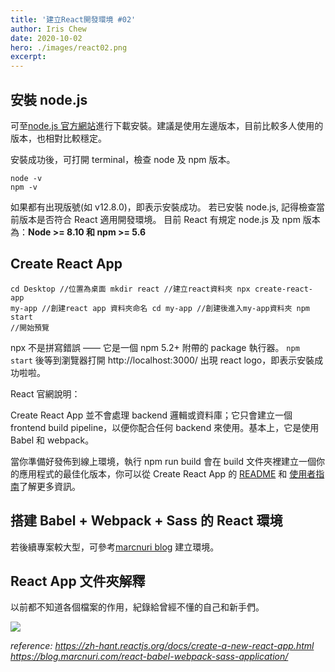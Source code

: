```yaml
---
title: '建立React開發環境 #02'
author: Iris Chew
date: 2020-10-02
hero: ./images/react02.png
excerpt:
---
```


## 安裝 node.js

可至[node.js 官方網站](https://nodejs.org/en/)進行下載安裝。建議是使用左邊版本，目前比較多人使用的版本，也相對比較穩定。

安裝成功後，可打開 terminal，檢查 node 及 npm 版本。

```
node -v
npm -v
```

如果都有出現版號(如 v12.8.0)，即表示安裝成功。
若已安裝 node.js, 記得檢查當前版本是否符合 React 適用開發環境。
目前 React 有規定 node.js 及 npm 版本為：**Node >= 8.10 和 npm >= 5.6**

## Create React App

```html=
cd Desktop //位置為桌面 mkdir react //建立react資料夾 npx create-react-app
my-app //創建react app 資料夾命名 cd my-app //創建後進入my-app資料夾 npm start
//開始預覽
```

npx 不是拼寫錯誤 —— 它是一個 npm 5.2+ 附帶的 package 執行器。
`npm start` 後等到瀏覽器打開 http://localhost:3000/ 出現 react logo，即表示安裝成功啦啦。

React 官網說明：

Create React App 並不會處理 backend 邏輯或資料庫；它只會建立一個 frontend build pipeline，以便你配合任何 backend 來使用。基本上，它是使用 Babel 和 webpack。

當你準備好發佈到線上環境，執行 npm run build 會在 build 文件夾裡建立一個你的應用程式的最佳化版本，你可以從 Create React App 的 [README](https://github.com/facebook/create-react-app#create-react-app--) 和 [使用者指南](https://create-react-app.dev/)了解更多資訊。

## 搭建 Babel + Webpack + Sass 的 React 環境

若後續專案較大型，可參考[marcnuri blog](https://blog.marcnuri.com/react-babel-webpack-sass-application/) 建立環境。

## React App 文件夾解釋

以前都不知道各個檔案的作用，紀錄給曾經不懂的自己和新手們。

![](https://i.imgur.com/qfYn5uu.jpg)

_reference:
https://zh-hant.reactjs.org/docs/create-a-new-react-app.html
https://blog.marcnuri.com/react-babel-webpack-sass-application/_
